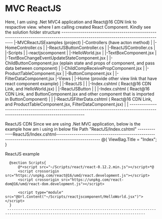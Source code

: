 # MVC ReactJS
Here, I am using .Net MVC4 application and  React@16 CDN link to respactive view. where I am calling created React Component.
Kindly see the solution folder structure
	-----------------------------------------------------------------------------------------------------------------------------------
	|-MVCReactJSExamples (project)
		|-Controllers  (have acton method)
		|    |-HomeController.cs
		|    |-ReactJSButtonController.cs
		|    |-ReactJSController.cs
		|
		|-Scripts
		|    |-reactjscomponent
		|         |-HelloWorld.jsx
		|         |-TextBoxComponent.jsx
		|         |-TextBoxChangeEventUpdateStateComponent.jsx
		|         |-ChildButtonComponent.jsx (eplain state and props of component, and pass data between component)
		|         |-ChildCompReceivePropComponent.jsx
		|         |-ProductTableComponent.jsx
		|         |-ButtonComponent.jsx
		|         |-FilterDataComponent.jsx
		|-Views
		|   |-Home (provide other view link that have react component example)
		|   |-ReactJS
		|   |     |-Index.cshtml  ( React@16 CDN Link, and  HelloWorld.jsx)
		|   |-ReactJSButton
		|   |     |-Index.cshtml ( React@16 CDN Link, and  ButtonComponent.jsx and other component that is imported in ButtonComponent)
		|   |     |-ReactJSFilterData.cshtml ( React@16 CDN Link, and ProductTableComponent.jsx, FilterDataComponent.jsx)
		|   |
	-------------------------------------------------------------------------------------------------------------------------------------
 
 ReactJS CDN
     <script crossorigin src="https://unpkg.com/react@16/umd/react.development.js"></script>
     <script crossorigin src="https://unpkg.com/react-dom@16/umd/react-dom.development.js"></script>
     Since we are using .Net MVC application, below is the example how am i using in below file Path "ReactJS/Index.cshtml"
	-------------ReactJS/Index.cshtml----------------------------------------------------------------------------------------------------
      @{
          ViewBag.Title = "Index";
      }
      <div>ReactJS example</div>
      <div id="root" class="container"></div>

      @section Scripts{
          @*<script src="~/Scripts/react/react-0.12.2.min.js"></script>*@
          <script crossorigin src="https://unpkg.com/react@16/umd/react.development.js"></script>
          <script crossorigin src="https://unpkg.com/react-dom@16/umd/react-dom.development.js"></script>
 
          <script type="module" src="@Url.Content("~/Scripts/reactjscomponent/HelloWorld.jsx")"></script> 
      }    
     --------------------------------------------------------------------------------------------------------------------------------------

